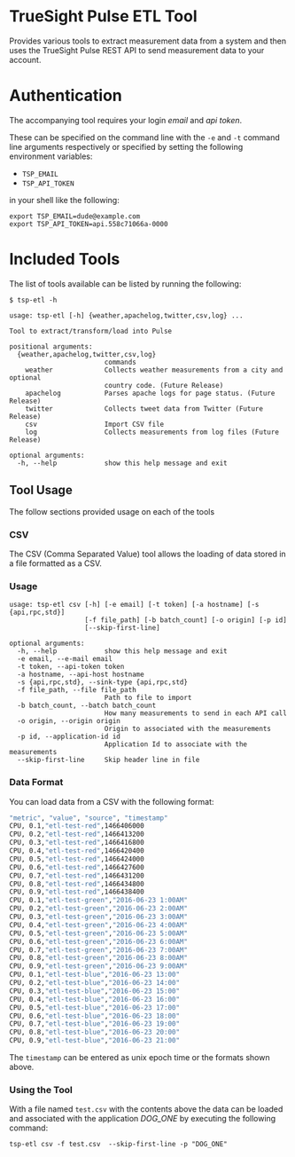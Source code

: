 # TrueSight Pulse ETL Tool

Provides various tools to extract measurement data from a system and then uses the TrueSight Pulse REST API to send measurement data to
your account.

# Authentication

The accompanying tool requires your login _email_ and _api token_.

These can be specified on the command line with the `-e` and `-t` command line arguments respectively or
specified by setting the following environment variables:
 
- `TSP_EMAIL`
- `TSP_API_TOKEN`

in your shell like the following:

```
export TSP_EMAIL=dude@example.com
export TSP_API_TOKEN=api.558c71066a-0000
```

# Included Tools

The list of tools available can be listed by running the following:

```
$ tsp-etl -h
```

```
usage: tsp-etl [-h] {weather,apachelog,twitter,csv,log} ...

Tool to extract/transform/load into Pulse

positional arguments:
  {weather,apachelog,twitter,csv,log}
                        commands
    weather             Collects weather measurements from a city and optional
                        country code. (Future Release)
    apachelog           Parses apache logs for page status. (Future Release)
    twitter             Collects tweet data from Twitter (Future Release)
    csv                 Import CSV file
    log                 Collects measurements from log files (Future Release)

optional arguments:
  -h, --help            show this help message and exit
```

## Tool Usage

The follow sections provided usage on each of the tools


### CSV

The CSV (Comma Separated Value) tool allows the loading of data stored in a file formatted as a CSV.

### Usage

```
usage: tsp-etl csv [-h] [-e email] [-t token] [-a hostname] [-s {api,rpc,std}]
                   [-f file_path] [-b batch_count] [-o origin] [-p id]
                   [--skip-first-line]

optional arguments:
  -h, --help            show this help message and exit
  -e email, --e-mail email
  -t token, --api-token token
  -a hostname, --api-host hostname
  -s {api,rpc,std}, --sink-type {api,rpc,std}
  -f file_path, --file file_path
                        Path to file to import
  -b batch_count, --batch batch_count
                        How many measurements to send in each API call
  -o origin, --origin origin
                        Origin to associated with the measurements
  -p id, --application-id id
                        Application Id to associate with the measurements
  --skip-first-line     Skip header line in file
```


### Data Format

You can load data from a CSV with the following format:

```bash
"metric", "value", "source", "timestamp"
CPU, 0.1,"etl-test-red",1466406000
CPU, 0.2,"etl-test-red",1466413200
CPU, 0.3,"etl-test-red",1466416800
CPU, 0.4,"etl-test-red",1466420400
CPU, 0.5,"etl-test-red",1466424000
CPU, 0.6,"etl-test-red",1466427600
CPU, 0.7,"etl-test-red",1466431200
CPU, 0.8,"etl-test-red",1466434800
CPU, 0.9,"etl-test-red",1466438400
CPU, 0.1,"etl-test-green","2016-06-23 1:00AM"
CPU, 0.2,"etl-test-green","2016-06-23 2:00AM"
CPU, 0.3,"etl-test-green","2016-06-23 3:00AM"
CPU, 0.4,"etl-test-green","2016-06-23 4:00AM"
CPU, 0.5,"etl-test-green","2016-06-23 5:00AM"
CPU, 0.6,"etl-test-green","2016-06-23 6:00AM"
CPU, 0.7,"etl-test-green","2016-06-23 7:00AM"
CPU, 0.8,"etl-test-green","2016-06-23 8:00AM"
CPU, 0.9,"etl-test-green","2016-06-23 9:00AM"
CPU, 0.1,"etl-test-blue","2016-06-23 13:00"
CPU, 0.2,"etl-test-blue","2016-06-23 14:00"
CPU, 0.3,"etl-test-blue","2016-06-23 15:00"
CPU, 0.4,"etl-test-blue","2016-06-23 16:00"
CPU, 0.5,"etl-test-blue","2016-06-23 17:00"
CPU, 0.6,"etl-test-blue","2016-06-23 18:00"
CPU, 0.7,"etl-test-blue","2016-06-23 19:00"
CPU, 0.8,"etl-test-blue","2016-06-23 20:00"
CPU, 0.9,"etl-test-blue","2016-06-23 21:00"
```

The `timestamp` can be entered as unix epoch time or the formats shown above.

### Using the Tool

With a file named `test.csv` with the contents above the data can be loaded and associated with the application _DOG_ONE_ by executing the following command:


```
tsp-etl csv -f test.csv  --skip-first-line -p "DOG_ONE"
```



